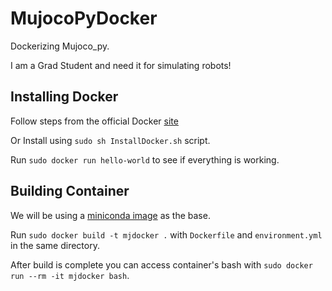 # MujocoPyDocker
Dockerizing Mujoco_py.

I am a Grad Student and need it for simulating robots!

## Installing Docker
Follow steps from the official Docker [site](https://docs.docker.com/engine/install/ubuntu/)

Or Install using `sudo sh InstallDocker.sh` script.

Run `sudo docker run hello-world` to see if everything is working.

## Building Container
We will be using a [miniconda image](https://hub.docker.com/r/continuumio/miniconda3) as the base.

Run `sudo docker build -t mjdocker .` with `Dockerfile` and `environment.yml` in the same directory.

After build is complete you can access container's bash with `sudo docker run --rm -it mjdocker bash`.


